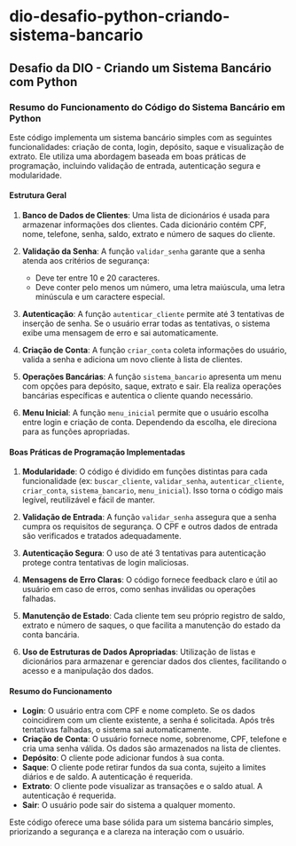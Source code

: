 # dio-desafio-python-criando-sistema-bancario

## Desafio da DIO - Criando um Sistema Bancário com Python

### Resumo do Funcionamento do Código do Sistema Bancário em Python

Este código implementa um sistema bancário simples com as seguintes funcionalidades: criação de conta, login, depósito, saque e visualização de extrato. Ele utiliza uma abordagem baseada em boas práticas de programação, incluindo validação de entrada, autenticação segura e modularidade.

#### Estrutura Geral

1. **Banco de Dados de Clientes**: Uma lista de dicionários é usada para armazenar informações dos clientes. Cada dicionário contém CPF, nome, telefone, senha, saldo, extrato e número de saques do cliente.

2. **Validação da Senha**: A função `validar_senha` garante que a senha atenda aos critérios de segurança: 
   - Deve ter entre 10 e 20 caracteres.
   - Deve conter pelo menos um número, uma letra maiúscula, uma letra minúscula e um caractere especial.

3. **Autenticação**: A função `autenticar_cliente` permite até 3 tentativas de inserção de senha. Se o usuário errar todas as tentativas, o sistema exibe uma mensagem de erro e sai automaticamente.

4. **Criação de Conta**: A função `criar_conta` coleta informações do usuário, valida a senha e adiciona um novo cliente à lista de clientes.

5. **Operações Bancárias**: A função `sistema_bancario` apresenta um menu com opções para depósito, saque, extrato e sair. Ela realiza operações bancárias específicas e autentica o cliente quando necessário.

6. **Menu Inicial**: A função `menu_inicial` permite que o usuário escolha entre login e criação de conta. Dependendo da escolha, ele direciona para as funções apropriadas.

#### Boas Práticas de Programação Implementadas

1. **Modularidade**: O código é dividido em funções distintas para cada funcionalidade (ex: `buscar_cliente`, `validar_senha`, `autenticar_cliente`, `criar_conta`, `sistema_bancario`, `menu_inicial`). Isso torna o código mais legível, reutilizável e fácil de manter.

2. **Validação de Entrada**: A função `validar_senha` assegura que a senha cumpra os requisitos de segurança. O CPF e outros dados de entrada são verificados e tratados adequadamente.

3. **Autenticação Segura**: O uso de até 3 tentativas para autenticação protege contra tentativas de login maliciosas.

4. **Mensagens de Erro Claras**: O código fornece feedback claro e útil ao usuário em caso de erros, como senhas inválidas ou operações falhadas.

5. **Manutenção de Estado**: Cada cliente tem seu próprio registro de saldo, extrato e número de saques, o que facilita a manutenção do estado da conta bancária.

6. **Uso de Estruturas de Dados Apropriadas**: Utilização de listas e dicionários para armazenar e gerenciar dados dos clientes, facilitando o acesso e a manipulação dos dados.

#### Resumo do Funcionamento

- **Login**: O usuário entra com CPF e nome completo. Se os dados coincidirem com um cliente existente, a senha é solicitada. Após três tentativas falhadas, o sistema sai automaticamente.
- **Criação de Conta**: O usuário fornece nome, sobrenome, CPF, telefone e cria uma senha válida. Os dados são armazenados na lista de clientes.
- **Depósito**: O cliente pode adicionar fundos à sua conta.
- **Saque**: O cliente pode retirar fundos da sua conta, sujeito a limites diários e de saldo. A autenticação é requerida.
- **Extrato**: O cliente pode visualizar as transações e o saldo atual. A autenticação é requerida.
- **Sair**: O usuário pode sair do sistema a qualquer momento.

Este código oferece uma base sólida para um sistema bancário simples, priorizando a segurança e a clareza na interação com o usuário.
